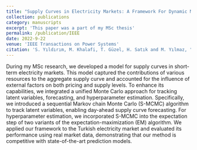 ```yaml
---
title: "Supply Curves in Electricity Markets: A Framework For Dynamic Modeling and Monte Carlo Forecasting"
collection: publications
category: manuscripts
excerpt: 'This paper was a part of my MSc thesis'
permalink: /publication/IEEE 
date: 2022-9-22
venue: 'IEEE Transactions on Power Systems'
citation: 'S. Yıldırım, M. Khalafi, T. Güzel, H. Satık and M. Yılmaz, "Supply Curves in Electricity Markets: A Framework for Dynamic Modeling and Monte Carlo Forecasting," in IEEE Transactions on Power Systems, vol. 38, no. 4, pp. 3056-3069, July 2023, doi: 10.1109/TPWRS.2022.3208765'
---
```


During my MSc research, we developed a model for supply curves in short-term electricity markets. This model captured the contributions of various resources to the aggregate supply curve and accounted for the influence of external factors on both pricing and supply levels. To enhance its capabilities, we integrated a unified Monte Carlo approach for tracking latent variables, forecasting, and hyperparameter estimation. Specifically, we introduced a sequential Markov chain Monte Carlo (S-MCMC) algorithm to track latent variables, enabling day-ahead supply curve forecasting. For hyperparameter estimation, we incorporated S-MCMC into the expectation step of two variants of the expectation-maximization (EM) algorithm. We applied our framework to the Turkish electricity market and evaluated its performance using real market data, demonstrating that our method is competitive with state-of-the-art prediction models. 
